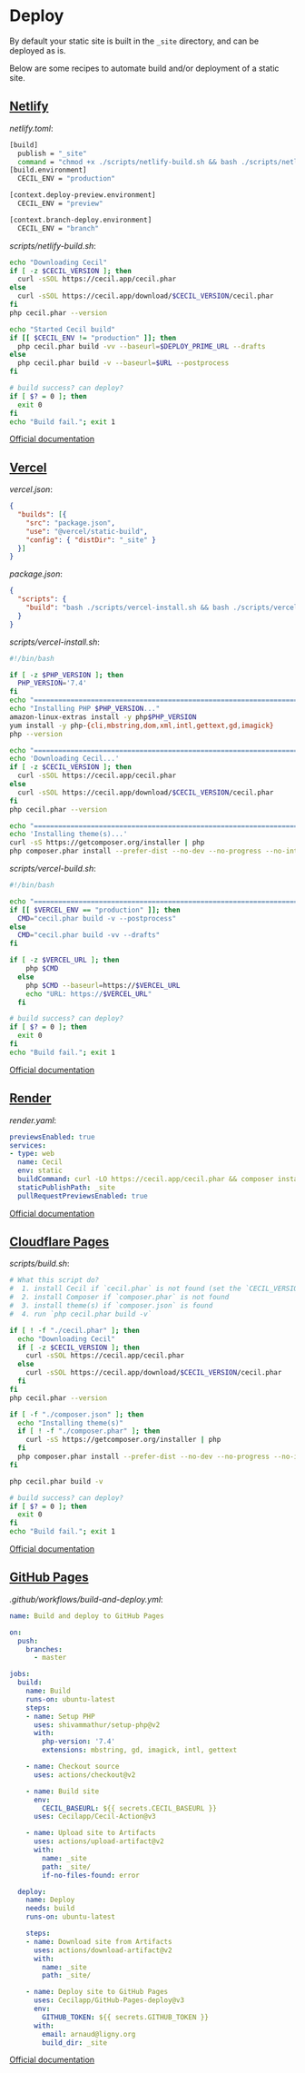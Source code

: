 <!--
description: "Deploy (publish) your website."
date: 2020-12-19
alias: documentation/publish
-->

# Deploy

By default your static site is built in the `_site` directory, and can be deployed as is.

Below are some recipes to automate build and/or deployment of a static site.

## [Netlify](https://www.netlify.com)

_netlify.toml_:

```bash
[build]
  publish = "_site"
  command = "chmod +x ./scripts/netlify-build.sh && bash ./scripts/netlify-build.sh"
[build.environment]
  CECIL_ENV = "production"

[context.deploy-preview.environment]
  CECIL_ENV = "preview"

[context.branch-deploy.environment]
  CECIL_ENV = "branch"
```

_scripts/netlify-build.sh_:

```bash
echo "Downloading Cecil"
if [ -z $CECIL_VERSION ]; then
  curl -sSOL https://cecil.app/cecil.phar
else
  curl -sSOL https://cecil.app/download/$CECIL_VERSION/cecil.phar
fi
php cecil.phar --version

echo "Started Cecil build"
if [[ $CECIL_ENV != "production" ]]; then
  php cecil.phar build -vv --baseurl=$DEPLOY_PRIME_URL --drafts
else
  php cecil.phar build -v --baseurl=$URL --postprocess
fi

# build success? can deploy?
if [ $? = 0 ]; then
  exit 0
fi
echo "Build fail."; exit 1
```

[Official documentation](https://www.netlify.com/docs/continuous-deployment/)

## [Vercel](https://vercel.com)

_vercel.json_:

```json
{
  "builds": [{
    "src": "package.json",
    "use": "@vercel/static-build",
    "config": { "distDir": "_site" }
  }]
}
```

_package.json_:

```json
{
  "scripts": {
    "build": "bash ./scripts/vercel-install.sh && bash ./scripts/vercel-build.sh"
  }
}
```

_scripts/vercel-install.sh_:

```bash
#!/bin/bash

if [ -z $PHP_VERSION ]; then
  PHP_VERSION='7.4'
fi
echo "================================================================================"
echo "Installing PHP $PHP_VERSION..."
amazon-linux-extras install -y php$PHP_VERSION
yum install -y php-{cli,mbstring,dom,xml,intl,gettext,gd,imagick}
php --version

echo "================================================================================"
echo 'Downloading Cecil...'
if [ -z $CECIL_VERSION ]; then
  curl -sSOL https://cecil.app/cecil.phar
else
  curl -sSOL https://cecil.app/download/$CECIL_VERSION/cecil.phar
fi
php cecil.phar --version

echo "================================================================================"
echo 'Installing theme(s)...'
curl -sS https://getcomposer.org/installer | php
php composer.phar install --prefer-dist --no-dev --no-progress --no-interaction
```

_scripts/vercel-build.sh_:

```bash
#!/bin/bash

echo "================================================================================"
if [[ $VERCEL_ENV == "production" ]]; then
  CMD="cecil.phar build -v --postprocess"
else
  CMD="cecil.phar build -vv --drafts"
fi

if [ -z $VERCEL_URL ]; then
    php $CMD
  else
    php $CMD --baseurl=https://$VERCEL_URL
    echo "URL: https://$VERCEL_URL"
  fi

# build success? can deploy?
if [ $? = 0 ]; then
  exit 0
fi
echo "Build fail."; exit 1
```

[Official documentation](https://vercel.com/docs/concepts/deployments/build-step#build-command)

## [Render](https://render.com)

_render.yaml_:

```yml
previewsEnabled: true
services:
- type: web
  name: Cecil
  env: static
  buildCommand: curl -LO https://cecil.app/cecil.phar && composer install --prefer-dist --no-dev --no-progress --no-interaction && php cecil.phar build -v
  staticPublishPath: _site
  pullRequestPreviewsEnabled: true
```

[Official documentation](https://render.com/docs/static-sites)

## [Cloudflare Pages](https://pages.cloudflare.com)

_scripts/build.sh_:

```bash
# What this script do?
#  1. install Cecil if `cecil.phar` is not found (set the `CECIL_VERSION` variable to use a specific version)
#  2. install Composer if `composer.phar` is not found
#  3. install theme(s) if `composer.json` is found
#  4. run `php cecil.phar build -v`

if [ ! -f "./cecil.phar" ]; then
  echo "Downloading Cecil"
  if [ -z $CECIL_VERSION ]; then
    curl -sSOL https://cecil.app/cecil.phar
  else
    curl -sSOL https://cecil.app/download/$CECIL_VERSION/cecil.phar
  fi
fi
php cecil.phar --version

if [ -f "./composer.json" ]; then
  echo "Installing theme(s)"
  if [ ! -f "./composer.phar" ]; then
    curl -sS https://getcomposer.org/installer | php
  fi
  php composer.phar install --prefer-dist --no-dev --no-progress --no-interaction
fi

php cecil.phar build -v

# build success? can deploy?
if [ $? = 0 ]; then
  exit 0
fi
echo "Build fail."; exit 1
```

[Official documentation](https://developers.cloudflare.com/pages/)

## [GitHub Pages](https://pages.github.com)

_.github/workflows/build-and-deploy.yml_:

```yml
name: Build and deploy to GitHub Pages

on:
  push:
    branches:
      - master

jobs:
  build:
    name: Build
    runs-on: ubuntu-latest
    steps:
    - name: Setup PHP
      uses: shivammathur/setup-php@v2
      with:
        php-version: '7.4'
        extensions: mbstring, gd, imagick, intl, gettext

    - name: Checkout source
      uses: actions/checkout@v2

    - name: Build site
      env:
        CECIL_BASEURL: ${{ secrets.CECIL_BASEURL }}
      uses: Cecilapp/Cecil-Action@v3

    - name: Upload site to Artifacts
      uses: actions/upload-artifact@v2
      with:
        name: _site
        path: _site/
        if-no-files-found: error

  deploy:
    name: Deploy
    needs: build
    runs-on: ubuntu-latest

    steps:
    - name: Download site from Artifacts
      uses: actions/download-artifact@v2
      with:
        name: _site
        path: _site/

    - name: Deploy site to GitHub Pages
      uses: Cecilapp/GitHub-Pages-deploy@v3
      env:
        GITHUB_TOKEN: ${{ secrets.GITHUB_TOKEN }}
      with:
        email: arnaud@ligny.org
        build_dir: _site
```

[Official documentation](https://help.github.com/en/articles/configuring-a-publishing-source-for-github-pages)
